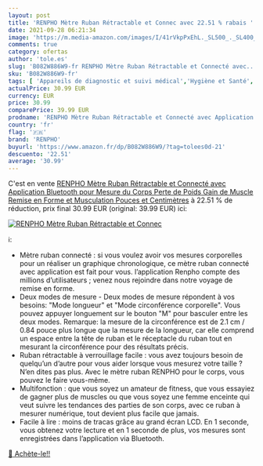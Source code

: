 ```yaml
---
layout: post
title: 'RENPHO Mètre Ruban Rétractable et Connec avec 22.51 % rabais '
date: 2021-09-28 06:21:34
image: 'https://m.media-amazon.com/images/I/41rVkpPxEhL._SL500_._SL400_.jpg'
comments: true
category: ofertas
author: 'tole.es'
slug: 'B082W886W9-fr RENPHO Mètre Ruban Rétractable et Connecté avec...'
sku: 'B082W886W9-fr'
tags: [ 'Appareils de diagnostic et suivi médical','Hygiène et Santé','Matériel et fournitures médicales','Toises et rubans de mesure','renpho', ]
actualPrice: 30.99 EUR
currency: EUR
price: 30.99
comparePrice: 39.99 EUR
prodname: 'RENPHO Mètre Ruban Rétractable et Connecté avec Application Bluetooth pour Mesure du Corps  Perte de Poids  Gain de Muscle  Remise en Forme et Musculation Pouces et Centimètres'
country: 'fr'
flag: '🇫🇷'
brand: 'RENPHO'
buyurl: 'https://www.amazon.fr/dp/B082W886W9/?tag=tolees0d-21'
descuento: '22.51'
average: '30.99'
---
```


C'est en vente [RENPHO Mètre Ruban Rétractable et Connecté avec Application Bluetooth pour Mesure du Corps  Perte de Poids  Gain de Muscle  Remise en Forme et Musculation Pouces et Centimètres](https://www.amazon.fr/dp/B082W886W9/?tag=tolees0d-21)  à  22.51 % de réduction, prix final  30.99 EUR (original: 39.99 EUR) ici:

[![RENPHO Mètre Ruban Rétractable et Connec](https://m.media-amazon.com/images/I/41rVkpPxEhL._SL500_._SL400_.jpg)](https://www.amazon.fr/dp/B082W886W9/?tag=tolees0d-21)

ℹ️:

- Mètre ruban connecté : si vous voulez avoir vos mesures corporelles pour un réaliser un graphique chronologique, ce mètre ruban connecté avec application est fait pour vous. l’application Renpho compte des millions d’utilisateurs ; venez nous rejoindre dans notre voyage de remise en forme.
- Deux modes de mesure - Deux modes de mesure répondent à vos besoins: "Mode longueur" et "Mode circonférence corporelle". Vous pouvez appuyer longuement sur le bouton "M" pour basculer entre les deux modes. Remarque: la mesure de la circonférence est de 2.1 cm / 0.84 pouce plus longue que la mesure de la longueur, car elle comprend un espace entre la tête de ruban et le réceptacle du ruban tout en mesurant la circonférence pour des résultats précis.
- Ruban rétractable à verrouillage facile : vous avez toujours besoin de quelqu’un d’autre pour vous aider lorsque vous mesurez votre taille ? N’en dites pas plus. Avec le mètre ruban RENPHO pour le corps, vous pouvez le faire vous-même.
- Multifonction : que vous soyez un amateur de fitness, que vous essayiez de gagner plus de muscles ou que vous soyez une femme enceinte qui veut suivre les tendances des parties de son corps, avec ce ruban à mesurer numérique, tout devient plus facile que jamais.
- Facile à lire : moins de tracas grâce au grand écran LCD. En 1 seconde, vous obtenez votre lecture et en 1 seconde de plus, vos mesures sont enregistrées dans l’application via Bluetooth.

[🛒 Achète-le!!](https://www.amazon.fr/dp/B082W886W9/?tag=tolees0d-21)
